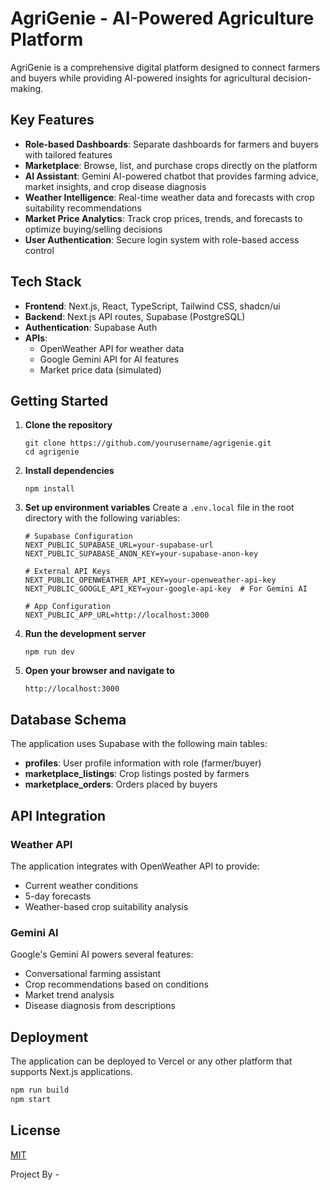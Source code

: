 # AgriGenie - AI-Powered Agriculture Platform

AgriGenie is a comprehensive digital platform designed to connect farmers and buyers while providing AI-powered insights for agricultural decision-making.

## Key Features

- **Role-based Dashboards**: Separate dashboards for farmers and buyers with tailored features
- **Marketplace**: Browse, list, and purchase crops directly on the platform
- **AI Assistant**: Gemini AI-powered chatbot that provides farming advice, market insights, and crop disease diagnosis
- **Weather Intelligence**: Real-time weather data and forecasts with crop suitability recommendations
- **Market Price Analytics**: Track crop prices, trends, and forecasts to optimize buying/selling decisions
- **User Authentication**: Secure login system with role-based access control

## Tech Stack

- **Frontend**: Next.js, React, TypeScript, Tailwind CSS, shadcn/ui
- **Backend**: Next.js API routes, Supabase (PostgreSQL)
- **Authentication**: Supabase Auth
- **APIs**: 
  - OpenWeather API for weather data
  - Google Gemini API for AI features
  - Market price data (simulated)

## Getting Started

1. **Clone the repository**
   ```
   git clone https://github.com/yourusername/agrigenie.git
   cd agrigenie
   ```

2. **Install dependencies**
   ```
   npm install
   ```

3. **Set up environment variables**
   Create a `.env.local` file in the root directory with the following variables:
   ```
   # Supabase Configuration
   NEXT_PUBLIC_SUPABASE_URL=your-supabase-url
   NEXT_PUBLIC_SUPABASE_ANON_KEY=your-supabase-anon-key

   # External API Keys
   NEXT_PUBLIC_OPENWEATHER_API_KEY=your-openweather-api-key
   NEXT_PUBLIC_GOOGLE_API_KEY=your-google-api-key  # For Gemini AI

   # App Configuration
   NEXT_PUBLIC_APP_URL=http://localhost:3000
   ```

4. **Run the development server**
   ```
   npm run dev
   ```

5. **Open your browser and navigate to**
   ```
   http://localhost:3000
   ```

## Database Schema

The application uses Supabase with the following main tables:

- **profiles**: User profile information with role (farmer/buyer)
- **marketplace_listings**: Crop listings posted by farmers
- **marketplace_orders**: Orders placed by buyers

## API Integration

### Weather API

The application integrates with OpenWeather API to provide:
- Current weather conditions
- 5-day forecasts
- Weather-based crop suitability analysis

### Gemini AI

Google's Gemini AI powers several features:
- Conversational farming assistant
- Crop recommendations based on conditions
- Market trend analysis
- Disease diagnosis from descriptions

## Deployment

The application can be deployed to Vercel or any other platform that supports Next.js applications.

```bash
npm run build
npm start
```

## License

[MIT](LICENSE)

Project By - 
